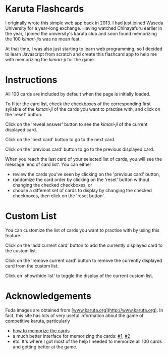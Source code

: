 # Karuta Flashcards
I originally wrote this simple web app back in 2013. I had just joined Waseda University for a year-long exchange. Having watched Chihayafuru earlier in the year, I joined the university's karuta club and soon found memorizing the 100 *kimari-ji*s was no mean feat. 

At that time, I was also just starting to learn web programming, so I decided to learn Javascript from scratch and create this flashcard app to help me with memorizing the *kimari-ji* for the game.

# Instructions
All 100 cards are included by default when the page is initially loaded. 

To filter the card list, check the checkboxes of the corresponding first syllable of the *kimari-ji* of the cards you want to practise with, and click on the 'reset' button.

Click on the 'reveal answer' button to see the *kimari-ji* of the current displayed card. 

Click on the 'next card' button to go to the next card. 

Click on the 'previous card' button to go to the previous displayed card.

When you reach the last card of your selected list of cards, you will see the message 'end of card list'. You can either 
* review the cards you've seen by clicking on the 'previous card' button,
* randomize the card order by clicking on the 'reset' button without changing the checked checkboxes, or
* choose a different set of cards to display by changing the checked checkboxes, then click on the 'reset button'. 

# Custom List
You can customize the list of cards you want to practise with by using this feature. 

Click on the 'add current card' button to add the currently displayed card to the custom list. 

Click on the 'remove current card' button to remove the currently displayed card from the custom list.

Click on 'show/hide list' to toggle the display of the current custom list.

# Acknowledgements
Fuda images are obtained from [www.karuta.org](http://www.karuta.org). 
In fact, this site has lots of very useful information about the game of competitive karuta, particularly 
* [how to memorize the cards](http://www.karuta.org/practice/learn.html)
* a much better interface for memorizing the cards: [#1](http://www.karuta.org/practice/nagashi.html), [#2](http://www.karuta.org/practice/seek.html)
* etc.
It's where I got most of the help I needed to memorize all 100 cards and getting better at the game. 
